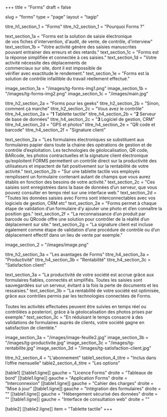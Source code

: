 +++
title = "Forms"
draft = false

slug = "forms"
type = "page"
layout = "tagip"


titre_h1_section_1 = "Forms"
titre_h2_section_1 = "Pourquoi Forms ?"

text_section_1a = "Forms est la solution de saisie électronique <br />de vos fiches d&#039;intervention, d&#039;audit, de vente, de contrôle, d&#039;interview"
text_section_1b = "Votre activité génère des saisies manuscrites <br />pouvant entrainer des erreurs et des retards."
text_section_1c = "Forms est la réponse simplifiée et connectée à ces saisies."
text_section_1d = "Votre activité nécessite des déplacements de <br />commerciaux sur site, dont il est impossible de <br />vérifier avec exactitude le rendement."
text_section_1e = "Forms est la solution de contrôle infaillible du travail réellement effectué."

image_section_1a = "/images/tg-forms-img1.png"
image_section_1b = "/images/tg-forms-img2.png"
image_section_1c = "/images/main.jpg"

titre_h2_section_2a = "Forms pour les geeks"
titre_h2_section_2b = "Sinon, comment çà marche"
titre_h2_section_2c = "Vous avez le contrôle"
titre_h4_section_2a = "<strong>1 </strong>Tablette tactile"
titre_h4_section_2b = "<strong>2 </strong>Serveur de base de données"
titre_h4_section_2c = "<strong>3 </strong>Logiciel de gestion, CRM"
titre_h4_section_2d = "GPS et photos"
titre_h4_section_2e = "QR code et barcode"
titre_h4_section_2f = "Signature client"

text_section_2a = "Les formulaires électroniques se substituent aux formulaires papier dans toute la chaine des opérations de gestion et de contrôle d’exploitation. Les technologies de géolocalisation, QR code, BARcode, les photos contractuelles et la signature client électronique qu’exploitent FORMS permettent un contrôle direct sur la productivité des utilisateurs et impactent de fait positivement sur la rentabilité de votre activité."
text_section_2b = "Sur une tablette tactile vos employés remplissent un formulaire contenant autant de champs que vous aurez établis en fonction des besoins de votre activité."
text_section_2c = "Ces saisies sont enregistrées dans la base de données d’un serveur, que vous pouvez consulter en temps réel sur une interface web."
text_section_2d = "Toutes les données saisies avec Forms sont interconnectables avec vos logiciels de gestion, CRM etc"
text_section_2e = "Forms permet à chaque étape de validation d’un formulaire d’y ajouter une photo et d’en connaître la position gps."
text_section_2f = "La reconnaissance d’un produit par barcode ou QRcode offre une solution pour contrôler de la réalité d’un déplacement sur site."
text_section_2g = "La signature client est incluse également comme étape de validation d’une procédure de contrôle ou d’un déplacement effectif dans un lieu de vente par exemple."

image_section_2 = "/images/image.png"

titre_h2_section_3a = "Les avantages de Forms"
titre_h4_section_3a = "Productivité"
titre_h4_section_3b = "Rentabilité"
titre_h4_section_3c = "Satisfaction client"

text_section_3a = "La productivité de votre société est accrue grâce aux formulaires fiables, connectés et simplifiés. Toutes les saisies sont sauvegardées sur un serveur, évitant à la fois la perte de documents et les ressaisies."
text_section_3b = "La rentabilité de votre société est optimisée, grâce aux contrôles permis par les technologies connectées de Forms.<br /><br />Toutes les activités effectuées peuvent être suivies en temps réel ou contrôlées a posteriori, grâce à la géolocalisation des photos prises par exemple."
text_section_3c = "En réduisant le temps consacré à des validations de formulaires auprès de clients, votre société gagne en satisfaction de clientèle."

image_section_3a = "/images/image-feuille2.jpg"
image_section_3b = "/images/tg-productivite.jpg"
image_section_3c = "/images/tg-rentabilite.jpg"
image_section_3d = "/images/tg-satisfaction-client.jpg"

titre_h2_section_4 = "L'abonnement"
table1_section_4_titre = "Inclus dans l&rsquo;offre mensuelle"
table2_section_4_titre = "Les options"


[table1]
	[[table1.ligne]]
		gauche = "Licence Forms"
		droite = "Tableaux de bord"
	[[table1.ligne]]
		gauche = "Application Forms"
		droite = "Interconnexion"
	[[table1.ligne]]
		gauche = "Cahier des charges"
		droite = "Mise à jour"
	[[table1.ligne]]
		gauche = "Intégration des formulaires"
		droite = ""
	[[table1.ligne]]
		gauche = "Hébergement sécurisé des données"
		droite = ""
	[[table1.ligne]]
		gauche = "Interface de consultation web"
		droite = ""
		
[table2]
	[[table2.ligne]]
		item = "Tablette tactile"
+++
